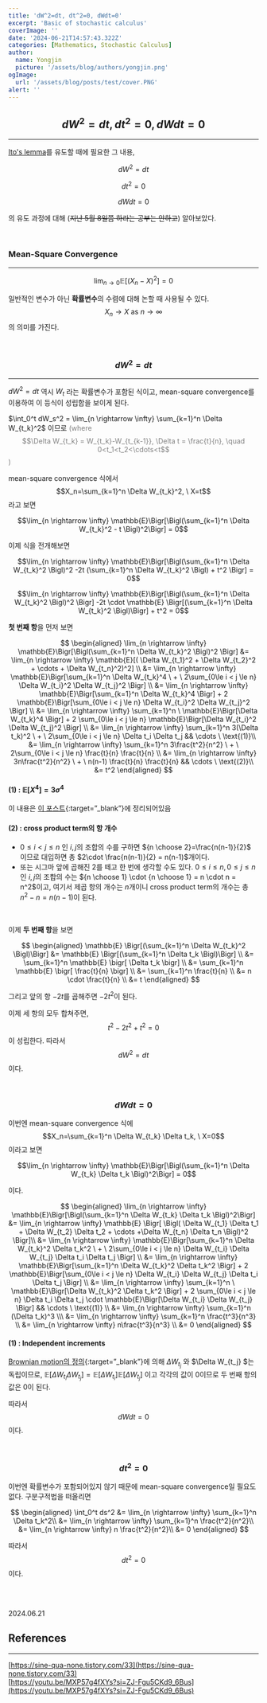 ```yaml
---
title: 'dW^2=dt, dt^2=0, dWdt=0'
excerpt: 'Basic of stochastic calculus'
coverImage: ''
date: '2024-06-21T14:57:43.322Z'
categories: [Mathematics, Stochastic Calculus]
author:
  name: Yongjin
  picture: '/assets/blog/authors/yongjin.png'
ogImage:
  url: '/assets/blog/posts/test/cover.PNG'
alert: ''
---
```


## $$dW^2=dt, dt^2=0, dWdt=0$$

---

[Ito's lemma](https://rouxist.github.io/posts/math_sc_part-3/#33-itôs-formula)를 유도할 때에 필요한 그 내용,

$$dW^2=dt$$

$$dt^2=0$$

$$dWdt=0$$

의 유도 과정에 대해 (~~지난 5월 8일쯤 하라는 공부는 안하고~~) 알아보았다.

<br>

### Mean-Square Convergence

---

$$\lim_{n \rightarrow 0} \mathbb{E}[(X_n - X)^2]=0$$

일반적인 변수가 아닌 **확률변수**의 수렴에 대해 논할 때 사용될 수 있다. $$X_n \rightarrow X \ \text{as} \  n \rightarrow \infty$$ 의 의미를 가진다.

<br>

### $$dW^2=dt$$

---

$dW^2=dt$ 역시 $W_t$ 라는 확률변수가 포함된 식이고, mean-square convergence를 이용하여 이 등식이 성립함을 보이게 된다.

$\int_0^t dW_s^2 = \lim_{n \rightarrow \infty} \sum_{k=1}^n \Delta W_{t_k}^2$ 이므로 <span style="color:gray">(where $$\Delta W_{t_k} = W_{t_k}-W_{t_{k-1}}, \Delta t = \frac{t}{n}, \quad 0<t_1<t_2<\cdots<t$$)</span>

mean-square convergence 식에서 $$X_n=\sum_{k=1}^n \Delta W_{t_k}^2, \ X=t$$라고 보면

$$\lim_{n \rightarrow \infty} \mathbb{E}\Bigr[\Bigl(\sum_{k=1}^n \Delta W_{t_k}^2 - t \Bigl)^2\Bigr] = 0$$

이제 식을 전개해보면

$$\lim_{n \rightarrow \infty} \mathbb{E}\Bigr[\Bigl(\sum_{k=1}^n \Delta W_{t_k}^2 \Bigl)^2 -2t (\sum_{k=1}^n \Delta W_{t_k}^2 \Bigl) + t^2 \Bigr] = 0$$

$$\lim_{n \rightarrow \infty} \mathbb{E}\Bigr[\Bigl(\sum_{k=1}^n \Delta W_{t_k}^2 \Bigl)^2 \Bigr] -2t \cdot \mathbb{E} \Bigr[(\sum_{k=1}^n \Delta W_{t_k}^2 \Bigl)\Bigr] + t^2 = 0$$

**첫 번째 항**을 먼저 보면

$$
\begin{aligned}
\lim_{n \rightarrow \infty} \mathbb{E}\Bigr[\Bigl(\sum_{k=1}^n \Delta W_{t_k}^2 \Bigl)^2 \Bigr] &= \lim_{n \rightarrow \infty} \mathbb{E}[( \Delta W_{t_1}^2 +  \Delta W_{t_2}^2 + \cdots +  \Delta W_{t_n}^2)^2] \\
&= \lim_{n \rightarrow \infty} \mathbb{E}\Bigr[\sum_{k=1}^n \Delta W_{t_k}^4 \ + \ 2\sum_{0\le i < j \le n} \Delta W_{t_i}^2 \Delta W_{t_j}^2 \Bigr] \\
&= \lim_{n \rightarrow \infty} \mathbb{E}\Bigr[\sum_{k=1}^n \Delta W_{t_k}^4 \Bigr] + 2 \mathbb{E}\Bigr[\sum_{0\le i < j \le n} \Delta W_{t_i}^2 \Delta W_{t_j}^2 \Bigr] \\
&= \lim_{n \rightarrow \infty} \sum_{k=1}^n \ \mathbb{E}\Bigr[\Delta W_{t_k}^4 \Bigr] + 2 \sum_{0\le i < j \le n} \mathbb{E}\Bigr[\Delta W_{t_i}^2 \Delta W_{t_j}^2 \Bigr] \\
&= \lim_{n \rightarrow \infty} \sum_{k=1}^n 3(\Delta t_k)^2 \ + \ 2\sum_{0\le i < j \le n} \Delta t_i \Delta t_j  && \cdots \ \text{(1)}\\
&= \lim_{n \rightarrow \infty} \sum_{k=1}^n 3\frac{t^2}{n^2} \ + \ 2\sum_{0\le i < j \le n} \frac{t}{n} \frac{t}{n}  \\
&= \lim_{n \rightarrow \infty} 3n\frac{t^2}{n^2} \ + \ n(n-1) \frac{t}{n} \frac{t}{n} && \cdots \ \text{(2)}\\
&= t^2
\end{aligned}
$$

#### (1) : $\mathbb{E}[X^4]=3\sigma^4$

이 내용은 [이 포스트](https://rouxist.github.io/posts/math_etc_expectation-rv-to-power/){:target=”\_blank”}에 정리되어있음

#### (2) : cross product term의 항 개수

- $0\le i < j \le n$ 인 $i,j$의 조합의 수를 구하면 ${n \choose 2}=\frac{n(n-1)}{2}$ 이므로 대입하면 총 $2\cdot \frac{n(n-1)}{2} = n(n-1)$개이다.
- 또는 시그마 앞에 곱해진 2를 떼고 한 번에 생각할 수도 있다. $0\le i \le n, 0\le j \le n$ 인 $i,j$의 조합의 수는 ${n \choose 1} \cdot {n \choose 1} = n \cdot n = n^2$이고, 여기서 제곱 항의 개수는 $n$개이니 cross product term의 개수는 총 $n^2-n=n(n-1)$이 된다.

<br>

이제 **두 번째 항**을 보면

$$
\begin{aligned}
\mathbb{E} \Bigr[(\sum_{k=1}^n \Delta W_{t_k}^2 \Bigl)\Bigr] &= \mathbb{E} \Bigr[(\sum_{k=1}^n \Delta t_k \Bigl)\Bigr] \\
&= \sum_{k=1}^n \mathbb{E} \bigr[ \Delta t_k \bigr] \\
&= \sum_{k=1}^n \mathbb{E} \bigr[ \frac{t}{n} \bigr] \\
&= \sum_{k=1}^n \frac{t}{n}  \\
&= n \cdot \frac{t}{n}  \\
&= t
\end{aligned}
$$

그리고 앞의 항 $-2t$를 곱해주면 $-2t^2$이 된다.

이제 세 항의 모두 합쳐주면, $$t^2 -2t^2+t^2=0$$이 성립한다. 따라서 $$dW^2=dt$$ 이다.

<br>

### $$dWdt=0$$

이번엔 mean-square convergence 식에 $$X_n=\sum_{k=1}^n \Delta W_{t_k} \Delta t_k, \ X=0$$이라고 보면

$$\lim_{n \rightarrow \infty} \mathbb{E}\Bigr[\Bigl(\sum_{k=1}^n \Delta W_{t_k} \Delta t_k \Bigl)^2\Bigr] = 0$$

이다.

$$
\begin{aligned}
\lim_{n \rightarrow \infty} \mathbb{E}\Bigr[\Bigl(\sum_{k=1}^n \Delta W_{t_k} \Delta t_k \Bigl)^2\Bigr] &= \lim_{n \rightarrow \infty} \mathbb{E} \Bigr[ \Bigl( \Delta W_{t_1} \Delta t_1 + \Delta W_{t_2} \Delta t_2 + \cdots +\Delta W_{t_n} \Delta t_n \Bigl)^2 \Bigr]\\
&= \lim_{n \rightarrow \infty} \mathbb{E}\Bigr[\sum_{k=1}^n \Delta W_{t_k}^2 \Delta t_k^2 \ + \ 2\sum_{0\le i < j \le n} \Delta W_{t_i} \Delta W_{t_j} \Delta t_i \Delta t_j \Bigr] \\
&= \lim_{n \rightarrow \infty} \mathbb{E}\Bigr[\sum_{k=1}^n \Delta W_{t_k}^2 \Delta t_k^2 \Bigr] + 2 \mathbb{E}\Bigr[\sum_{0\le i < j \le n} \Delta W_{t_i} \Delta W_{t_j} \Delta t_i \Delta t_j \Bigr] \\
&= \lim_{n \rightarrow \infty} \sum_{k=1}^n \ \mathbb{E}\Bigr[\Delta W_{t_k}^2 \Delta t_k^2 \Bigr] + 2 \sum_{0\le i < j \le n} \Delta t_i \Delta t_j \cdot  \mathbb{E}\Bigr[\Delta W_{t_i} \Delta W_{t_j} \Bigr] && \cdots \ \text{(1)} \\
&= \lim_{n \rightarrow \infty} \sum_{k=1}^n (\Delta t_k)^3 \\\
&= \lim_{n \rightarrow \infty} \sum_{k=1}^n \frac{t^3}{n^3} \\
&= \lim_{n \rightarrow \infty} n\frac{t^3}{n^3} \\
&= 0
\end{aligned}
$$

#### (1) : Independent increments

[Brownian motion의 정의](https://rouxist.github.io/posts/math_sc_part-2/#24-brownian-motion){:target=”\_blank”}에 의해 $\Delta W_{t_j}$ 와 $\Delta W_{t_j} $는 독립이므로, $\mathbb{E}\Bigr[\Delta W_{t_i} \Delta W_{t_j} \Bigr]=\mathbb{E}\Bigr[\Delta W_{t_i} \Bigr] \mathbb{E}\Bigr[ \Delta W_{t_j} \Bigr]$ 이고 각각의 값이 0이므로 두 번째 항의 값은 0이 된다.

따라서 $$dWdt=0$$ 이다.

<br>

### $$dt^2=0$$

이번엔 확률변수가 포함되어있지 않기 때문에 mean-square convergence일 필요도 없다. 구분구적법을 떠올리면

$$
\begin{aligned}
\int_0^t ds^2 &= \lim_{n \rightarrow \infty} \sum_{k=1}^n \Delta t_k^2\\
&= \lim_{n \rightarrow \infty} \sum_{k=1}^n \frac{t^2}{n^2}\\
&= \lim_{n \rightarrow \infty} n \frac{t^2}{n^2}\\
&= 0
\end{aligned}
$$

따라서 $$dt^2=0$$ 이다.

<br/><br/>

2024.06.21

## References

---

[https://sine-qua-none.tistory.com/33](https://sine-qua-none.tistory.com/33)  
[https://youtu.be/MXP57g4fXYs?si=ZJ-Fgu5CKd9_6Bus](https://youtu.be/MXP57g4fXYs?si=ZJ-Fgu5CKd9_6Bus)
